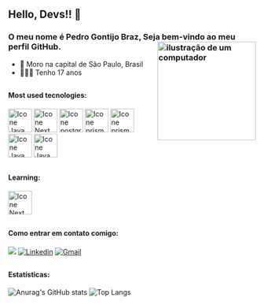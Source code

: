 ## Hello, Devs!! 👋
### O meu nome é Pedro Gontijo Braz, Seja bem-vindo ao meu perfil GitHub. <img src="https://raw.githubusercontent.com/MicaelliMedeiros/micaellimedeiros/master/image/computer-illustration.png" alt="ilustração de um computador" min-width="200px" max-width="200px" width="200px" align="right">

- 🔰  Moro na capital de São Paulo, Brasil
- 💁🏽‍♂️  Tenho 17 anos
##

#### Most used tecnologies:
[<img height="48px" width="48px" alt="Icone Java" src="https://skillicons.dev/icons?i=java"/>](https://dev.java/learn/)
[<img height="48px" width="48px" alt="Icone Next" src="https://skillicons.dev/icons?i=spring"/>](https://nextjs.org/)
[<img height="48px" width="48px" alt="Icone postgres" src="https://skillicons.dev/icons?i=docker"/>](https://www.postgresql.org/docs/)
[<img height="48px" width="48px" alt="Icone prisma" src="https://skillicons.dev/icons?i=mysql"/>](https://www.prisma.io/docs)
[<img height="48px" width="48px" alt="Icone prisma" src="https://skillicons.dev/icons?i=debian"/>](https://www.prisma.io/docs)
[<img height="48px" width="48px" alt="Icone Java" src="https://skillicons.dev/icons?i=vitest"/>](https://dev.java/learn/)
[<img height="48px" width="48px" alt="Icone Java" src="https://skillicons.dev/icons?i=idea"/>](https://dev.java/learn/)
##

#### Learning:
[<img height="48px" width="48px" alt="Icone Next" src="https://skillicons.dev/icons?i=astro"/>](https://nextjs.org/)
##

#### Como entrar em contato comigo:
<a href="https://www.instagram.com/pedr0_br4z/" target="_blank"><img src="https://img.shields.io/badge/-Instagram-%23E4405F?style=for-the-badge&logo=instagram&logoColor=white" target="_blank"></a>
[<img alt="Linkedin" src="https://img.shields.io/badge/-linkedin-%230077B5?style=for-the-badge&logo=linkedin&logoColor=white"/>](https://www.linkedin.com/in/pedro-gontijo-braz-7b6014268/)
<a href="mailto:contatopedrogbraz@gmail.com" target="_blank"><img alt="Gmail" src="https://img.shields.io/badge/Gmail-D14836?style=for-the-badge&logo=gmail&logoColor=white" /></a>
##

#### Estatísticas:

![Anurag's GitHub stats](https://github-readme-stats.vercel.app/api?username=pedrogbraz&show_icons=true&theme=dracula)
![Top Langs](https://github-readme-stats.vercel.app/api/top-langs/?username=pedrogbraz&layout=compact&theme=dracula)





